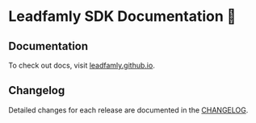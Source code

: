 # Leadfamly SDK Documentation 📝

## Documentation

To check out docs, visit [leadfamly.github.io](https://leadfamly.github.io).

## Changelog

Detailed changes for each release are documented in the [CHANGELOG](https://github.com/Leadfamly/leadfamly.github.io/tree/main/docs/CHANGELOG.md).